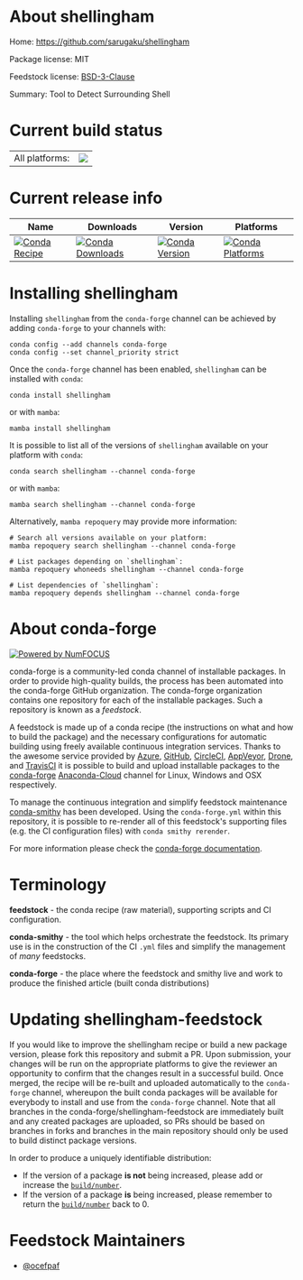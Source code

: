 About shellingham
=================

Home: https://github.com/sarugaku/shellingham

Package license: MIT

Feedstock license: [BSD-3-Clause](https://github.com/conda-forge/shellingham-feedstock/blob/main/LICENSE.txt)

Summary: Tool to Detect Surrounding Shell

Current build status
====================


<table><tr><td>All platforms:</td>
    <td>
      <a href="https://dev.azure.com/conda-forge/feedstock-builds/_build/latest?definitionId=5819&branchName=main">
        <img src="https://dev.azure.com/conda-forge/feedstock-builds/_apis/build/status/shellingham-feedstock?branchName=main">
      </a>
    </td>
  </tr>
</table>

Current release info
====================

| Name | Downloads | Version | Platforms |
| --- | --- | --- | --- |
| [![Conda Recipe](https://img.shields.io/badge/recipe-shellingham-green.svg)](https://anaconda.org/conda-forge/shellingham) | [![Conda Downloads](https://img.shields.io/conda/dn/conda-forge/shellingham.svg)](https://anaconda.org/conda-forge/shellingham) | [![Conda Version](https://img.shields.io/conda/vn/conda-forge/shellingham.svg)](https://anaconda.org/conda-forge/shellingham) | [![Conda Platforms](https://img.shields.io/conda/pn/conda-forge/shellingham.svg)](https://anaconda.org/conda-forge/shellingham) |

Installing shellingham
======================

Installing `shellingham` from the `conda-forge` channel can be achieved by adding `conda-forge` to your channels with:

```
conda config --add channels conda-forge
conda config --set channel_priority strict
```

Once the `conda-forge` channel has been enabled, `shellingham` can be installed with `conda`:

```
conda install shellingham
```

or with `mamba`:

```
mamba install shellingham
```

It is possible to list all of the versions of `shellingham` available on your platform with `conda`:

```
conda search shellingham --channel conda-forge
```

or with `mamba`:

```
mamba search shellingham --channel conda-forge
```

Alternatively, `mamba repoquery` may provide more information:

```
# Search all versions available on your platform:
mamba repoquery search shellingham --channel conda-forge

# List packages depending on `shellingham`:
mamba repoquery whoneeds shellingham --channel conda-forge

# List dependencies of `shellingham`:
mamba repoquery depends shellingham --channel conda-forge
```


About conda-forge
=================

[![Powered by
NumFOCUS](https://img.shields.io/badge/powered%20by-NumFOCUS-orange.svg?style=flat&colorA=E1523D&colorB=007D8A)](https://numfocus.org)

conda-forge is a community-led conda channel of installable packages.
In order to provide high-quality builds, the process has been automated into the
conda-forge GitHub organization. The conda-forge organization contains one repository
for each of the installable packages. Such a repository is known as a *feedstock*.

A feedstock is made up of a conda recipe (the instructions on what and how to build
the package) and the necessary configurations for automatic building using freely
available continuous integration services. Thanks to the awesome service provided by
[Azure](https://azure.microsoft.com/en-us/services/devops/), [GitHub](https://github.com/),
[CircleCI](https://circleci.com/), [AppVeyor](https://www.appveyor.com/),
[Drone](https://cloud.drone.io/welcome), and [TravisCI](https://travis-ci.com/)
it is possible to build and upload installable packages to the
[conda-forge](https://anaconda.org/conda-forge) [Anaconda-Cloud](https://anaconda.org/)
channel for Linux, Windows and OSX respectively.

To manage the continuous integration and simplify feedstock maintenance
[conda-smithy](https://github.com/conda-forge/conda-smithy) has been developed.
Using the ``conda-forge.yml`` within this repository, it is possible to re-render all of
this feedstock's supporting files (e.g. the CI configuration files) with ``conda smithy rerender``.

For more information please check the [conda-forge documentation](https://conda-forge.org/docs/).

Terminology
===========

**feedstock** - the conda recipe (raw material), supporting scripts and CI configuration.

**conda-smithy** - the tool which helps orchestrate the feedstock.
                   Its primary use is in the construction of the CI ``.yml`` files
                   and simplify the management of *many* feedstocks.

**conda-forge** - the place where the feedstock and smithy live and work to
                  produce the finished article (built conda distributions)


Updating shellingham-feedstock
==============================

If you would like to improve the shellingham recipe or build a new
package version, please fork this repository and submit a PR. Upon submission,
your changes will be run on the appropriate platforms to give the reviewer an
opportunity to confirm that the changes result in a successful build. Once
merged, the recipe will be re-built and uploaded automatically to the
`conda-forge` channel, whereupon the built conda packages will be available for
everybody to install and use from the `conda-forge` channel.
Note that all branches in the conda-forge/shellingham-feedstock are
immediately built and any created packages are uploaded, so PRs should be based
on branches in forks and branches in the main repository should only be used to
build distinct package versions.

In order to produce a uniquely identifiable distribution:
 * If the version of a package **is not** being increased, please add or increase
   the [``build/number``](https://docs.conda.io/projects/conda-build/en/latest/resources/define-metadata.html#build-number-and-string).
 * If the version of a package **is** being increased, please remember to return
   the [``build/number``](https://docs.conda.io/projects/conda-build/en/latest/resources/define-metadata.html#build-number-and-string)
   back to 0.

Feedstock Maintainers
=====================

* [@ocefpaf](https://github.com/ocefpaf/)

